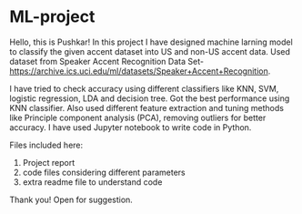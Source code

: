 # ML-project
Hello, this is Pushkar!
In this project I have designed machine larning model to classify the given accent dataset into US and non-US accent data. Used dataset from Speaker Accent Recognition 
Data Set- https://archive.ics.uci.edu/ml/datasets/Speaker+Accent+Recognition.

I have tried to check accuracy using different classifiers like KNN, SVM, logistic regression, LDA and decision tree. Got the best performance using KNN classifier.
Also used different feature extraction and tuning methods like Principle component analysis (PCA), removing outliers for better accuracy.
I have used Jupyter notebook to write code in Python.

Files included here:
1. Project report 
2. code files considering different parameters
3. extra readme file to understand code 

Thank you!
Open for suggestion.
